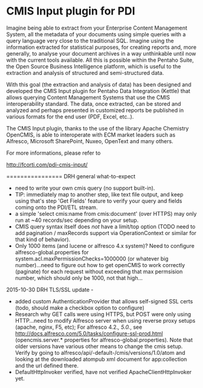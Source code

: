 CMIS Input plugin for PDI
=================

Imagine being able to extract from your Enterprise Content Management System, all the metadata of your documents using simple queries with a query language very close to the traditional SQL. Imagine using the information extracted for statistical purposes, for creating reports and, more generally, to analyse your document archives in a way unthinkable until now with the current tools available. All this is possible within the Pentaho Suite, the Open Source Business Intelligence platform, which is useful to the extraction and analysis of structured and semi-structured data.

With this goal (the extraction and analysis of data) has been designed and developed the CMIS Input plugin for Pentaho Data Integration (Kettle) that allows querying Content Management Systems that use the CMIS interoperability standard. The data, once extracted, can be stored and analyzed and perhaps presented in customized reports be published in various formats for the end user (PDF, Excel, etc..).

The CMIS Input plugin, thanks to the use of the library Apache Chemistry OpenCMIS, is able to interoperate with ECM market leaders such as Alfresco, Microsoft SharePoint, Nuxeo, OpenText and many others.

For more informations, please refer to

http://fcorti.com/pdi-cmis-input/

================
DRH general what-to-expect
 - need to write your own cmis query (no support built-in).  
 - TIP: immediately map to another step, like text file output, and keep using that's step 'Get Fields' feature to verify your query and fields coming onto the PDI/ETL stream. 
 - a simple 'select cmis:name from cmis:document' (over HTTPS) may only run at ~40 records/sec depending on your setup.
 - CMIS query syntax itself does *not* have a limit/top option (TODO need to add pagination / maxRecords support via OperationContext or similar for that kind of behavior).
 - Only 1000 items (and lucene or alfresco 4.x system)?  Need to configure alfresco-global.properties for system.acl.maxPermissionChecks=1000000 (or whatever big number)...need to figure out how to get openCMIS to work correctly (paginate) for each request without exceeding that max permsision number, which should only be 1000, not that high...

2015-10-30 DRH TLS/SSL update -
 - added custom AuthenticationProvider that allows self-signed SSL certs (todo, should make a checkbox option to configure)
 - Research why GET calls were using HTTPS, but POST were only using HTTP...need to modify Alfresco server when using reverse proxy setups (apache, nginx, F5, etc);  For alfresco 4.2.*, 5.0.*, see http://docs.alfresco.com/5.0/tasks/configure-ssl-prod.html   (opencmis.server.* properties for alfresco-global.properties). Note that older versions have various other means to change the cmis setup.  Verify by going to alfresco/api/-default-/cmis/versions/1.0/atom and looking at the downloaded atompub xml document for app:collection and the url defined there.
 - DefaultHttpInvoker verified, have not verified ApacheClientHttpInvoker yet.
